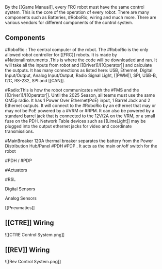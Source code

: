 By the [[Game Manual]], every FRC robot must have the same control system. This is the core of the operation of every robot. There are many components such as Batteries, #RoboRio, wiring and much more. There are various vendors for different components of the control system. 

## Components
#RoboRio : The central computer of the robot. The #RoboRio is the only allowed robot controller for [[FRC]] robots. It is made by #NationalInstruments .This is where the code will be downloaded and ran. It will take all the inputs from robot and [[Driver]]/[[Operator]] and calculate the outputs. It has many connections as listed here: USB, Ethernet, Digital Input/Output, Analog Input/Output, Radio Signal Light, [[PWM]], SPI, USB-B, I2C, RS-232, SPI and [[CAN]].

#Radio:This is how the robot communicates with the #FMS and the [[Driver]]/[[Operator]]. Until the 2025 Season, all teams must use the same OM5p radio. It has 1 Power Over Ethernet(PoE) input, 1 Barrel Jack and 2 Ethernet outputs. It will connect to the #RoboRio by an ethernet that may or may not be PoE powered by a #VRM or #RPM.  It can also be powered by a standard barrel jack that is connected to the 12V/2A on the VRM, or a small fuse on the PDH. Network Table devices such as [[LimeLight]] may be plugged into the output ethernet jacks for video and coordinate transmissions. 

#MainBreaker 120A thermal breaker separates the battery from the Power Distribution Hub/Panel #PDH #PDP .  It acts as the main on/off switch for the robot

#PDH / #PDP 

#Actuators

#RSL

Digital Sensors

Analog Sensors

[[Pneumatics]]



## [[CTRE]] Wiring
![[CTRE Control System.png]]
## [[REV]] Wiring
![[Rev Control System.png]]
